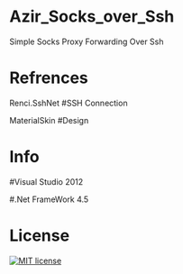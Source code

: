 # Azir_Socks_over_Ssh
Simple Socks Proxy Forwarding Over Ssh

# Refrences
Renci.SshNet #SSH Connection

MaterialSkin #Design
# Info
#Visual Studio 2012

#.Net FrameWork 4.5
# License
[![MIT license](https://img.shields.io/github/license/sinaxhpm/Azir_Socks_Over_Ssh)](http://opensource.org/licenses/MIT)
